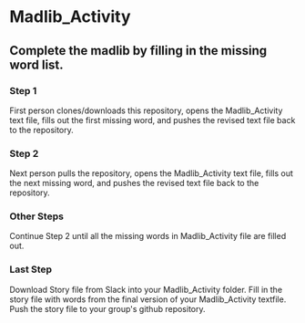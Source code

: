 # Madlib_Activity

## Complete the madlib by filling in the missing word list. 

### Step 1
First person clones/downloads this repository, opens the Madlib_Activity text file, fills out the first missing word, and pushes the revised text file back to the repository. 

### Step 2
Next person pulls the repository, opens the Madlib_Activity text file, fills out the next missing word, and pushes the revised text file back to the repository. 

### Other Steps
Continue Step 2 until all the missing words in Madlib_Activity file are filled out. 

### Last Step
Download Story file from Slack into your Madlib_Activity folder.  Fill in the story file with words from the final version of your Madlib_Activity textfile. Push the story file to your group's github repository.
